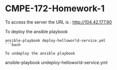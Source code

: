 # CMPE-172-Homework-1

To access the server the URL is : http://104.42.177.90


To deploy the ansible playbook
```
ansible-playbook deploy-helloworld-service.yml
```bash

To undeploy the ansible playbook
```
ansible-playbook undeploy-helloworld-service.yml
```bash
